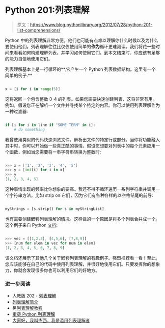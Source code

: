 # Python 201:列表理解

> 原文：<https://www.blog.pythonlibrary.org/2012/07/28/python-201-list-comprehensions/>

Python 中的列表理解非常方便。他们也可能有点难以理解你什么时候以及为什么要使用他们。列表理解往往比仅仅使用简单的**作为**循环更难阅读。我们将花一些时间来看看如何构建理解列表，并学习如何使用它们。到本文结束时，你应该有足够的能力自信地使用它们。

列表理解基本上是一行循环的**,它产生一个 Python 列表数据结构。这里有一个简单的例子:**

```py

x = [i for i in range(5)]

```

这将返回一个包含整数 0-4 的列表。如果您需要快速创建列表，这将非常有用。例如，假设您正在解析一个文件并寻找某个特定的内容。你可以使用列表理解作为一种过滤器:

```py

if [i for i in line if "SOME TERM" in i]:
    # do something

```

我曾使用类似的代码快速浏览文件，解析出文件的特定行或部分。当你将功能融入其中时，你可以开始做一些真正酷的事情。假设您想要对列表中的每个元素应用一个函数，例如当您需要将一串字符串转换为整数时:

```py

>>> x = ['1', '2', '3', '4', '5']
>>> y = [int(i) for i in x]
>>> y
[1, 2, 3, 4, 5]

```

这种事情出现的频率比你想象的要高。我还不得不循环遍历一系列字符串并调用一个字符串方法，比如 strip on 它们，因为它们有各种各样的以空格结尾的前导:

```py

myStrings = [s.strip() for s in myStringList]

```

也有需要创建嵌套列表理解的情况。这样做的一个原因是将多个列表合并成一个。这个例子来自 Python [文档](http://docs.python.org/tutorial/datastructures.html):

```py

>>> vec = [[1,2,3], [4,5,6], [7,8,9]]
>>> [num for elem in vec for num in elem]
[1, 2, 3, 4, 5, 6, 7, 8, 9]

```

该文档还展示了其他几个关于嵌套列表理解的有趣例子。强烈推荐看一看！至此，您应该能够在自己的代码中使用列表理解，并很好地使用它们。只要发挥你的想象力，你就会发现很多你也可以利用它们的好地方。

### 进一步阅读

*   人教版 202 - [列表理解](http://www.python.org/dev/peps/pep-0202/)
*   [列表理解简介](http://carlgroner.me/Python/2011/11/09/An-Introduction-to-List-Comprehensions-in-Python.html)
*   另[列表理解教程](http://www.bogotobogo.com/python/python_list_comprehension.php)
*   [重载 Python 列表理解](http://blog.sigfpe.com/2012/03/overloading-python-list-comprehension.html)
*   [大家好，我叫杰西，我是滥用列表理解者](http://jessenoller.com/2008/03/28/hi-my-name-is-jesse-and-i-abuse-list-comprehensions/)